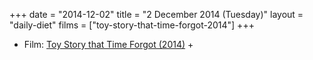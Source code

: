 +++
date = "2014-12-02"
title = "2 December 2014 (Tuesday)"
layout = "daily-diet"
films = ["toy-story-that-time-forgot-2014"]
+++

<ul>
<li class="entry Film">Film: <a href="/films/toy-story-that-time-forgot-2014">Toy Story that Time Forgot (2014)</a> +</li>
</ul>